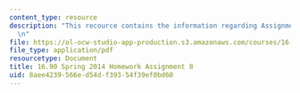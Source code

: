 ```yaml
---
content_type: resource
description: "This recource contains the information regarding Assignment 8.\r\n\r\
  \n"
file: https://ol-ocw-studio-app-production.s3.amazonaws.com/courses/16-90-computational-methods-in-aerospace-engineering-spring-2014/8aee4239566ed54df39354f39ef0bd60_MIT16_90S14_pset8.pdf
file_type: application/pdf
resourcetype: Document
title: 16.90 Spring 2014 Homework Assignment 8
uid: 8aee4239-566e-d54d-f393-54f39ef0bd60
---
```

